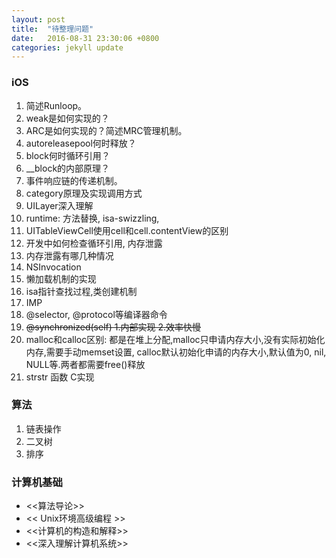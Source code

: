 ```yaml
---
layout: post
title:  "待整理问题"
date:   2016-08-31 23:30:06 +0800
categories: jekyll update
---
```



### iOS

1. 简述Runloop。
2. weak是如何实现的？
3. ARC是如何实现的？简述MRC管理机制。
4. autoreleasepool何时释放？
5. block何时循环引用？
6. __block的内部原理？
7. 事件响应链的传递机制。
8. category原理及实现调用方式
9. UILayer深入理解
10. runtime: 方法替换, isa-swizzling,  
11. UITableViewCell使用cell和cell.contentView的区别
12. 开发中如何检查循环引用, 内存泄露
13. 内存泄露有哪几种情况
14. NSInvocation
15. 懒加载机制的实现
16. isa指针查找过程,类创建机制
17. IMP
18. @selector, @protocol等编译器命令
19. ~~@synchronized(self) 1.内部实现 2.效率快慢~~
20. malloc和calloc区别: 都是在堆上分配,malloc只申请内存大小,没有实际初始化内存,需要手动memset设置, calloc默认初始化申请的内存大小,默认值为0, nil, NULL等.两者都需要free()释放
21. strstr 函数 C实现



### 算法

1. 链表操作
2. 二叉树
3. 排序


### 计算机基础

- <<算法导论>>
- << Unix环境高级编程 >>
- <<计算机的构造和解释>>
- <<深入理解计算机系统>>




